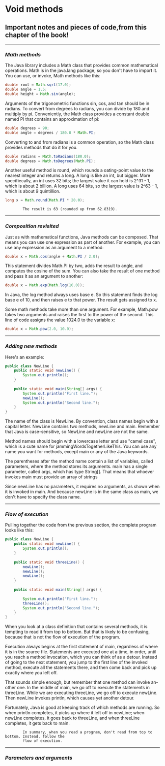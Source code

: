 # Void methods
## Important notes and pieces of code,from this chapter of the book!

    
___
### *Math methods*

The Java library includes a Math class that provides common mathematical
operations. Math is in the java.lang package, so you don't have to import it.
You can use, or invoke, Math methods like this:

```java
double root = Math.sqrt(17.0);
double angle = 1.5;
double height = Math.sin(angle);
```

Arguments of the trigonometric functions  sin, cos, and tan should be
in radians. To convert from degrees to radians, you can divide by 180 and
multiply by pi. Conveniently, the Math class provides a constant double named
PI that contains an approximation of pi:

```java
double degrees = 90;
double angle = degrees / 180.0 * Math.PI;
```

Converting to and from radians is a common operation, so the Math class
provides methods that do it for you.

```java
double radians = Math.toRadians(180.0);
double degrees = Math.toDegrees(Math.PI);
```

Another useful method is round, which rounds a 
oating-point value to the
nearest integer and returns a long. A long is like an int, but bigger. More
specifiecally, an int uses 32 bits; the largest value it can hold is 2^31 - 1, which
is about 2 billion. A long uses 64 bits, so the largest value is 2^63 - 1, which is
about 9 quintillion.

```java
long x = Math.round(Math.PI * 20.0);
```
            The result is 63 (rounded up from 62.8319).

___
### *Composition revisited*

Just as with mathematical functions, Java methods can be composed. That
means you can use one expression as part of another. For example, you can
use any expression as an argument to a method:

```java
double x = Math.cos(angle + Math.PI / 2.0);
```

This statement divides Math.PI by two, adds the result to angle, and computes 
the cosine of the sum. You can also take the result of one method and
pass it as an argument to another:

```java
double x = Math.exp(Math.log(10.0));
```
In Java, the log method always uses base e. So this statement finds the log
base e of 10, and then raises e to that power. The result gets assigned to x.

Some math methods take more than one argument. For example, Math.pow
takes two arguments and raises the first to the power of the second. This line
of code assigns the value 1024.0 to the variable x:

```java
double x = Math.pow(2.0, 10.0);
```
___
### *Adding new methods*

Here's an example:

```java
public class NewLine {
    public static void newLine() {
        System.out.println();
    }
    
    public static void main(String[] args) {
        System.out.println("First line.");
        newLine();
        System.out.println("Second line.");
    }
}
```

The name of the class is NewLine. By convention, class names begin with a
capital letter. NewLine contains two methods, newLine and main. Remember
that Java is case-sensitive, so NewLine and newLine are not the same.

Method names should begin with a lowercase letter and use "camel case",
which is a cute name for jammingWordsTogetherLikeThis. You can use any
name you want for methods, except main or any of the Java keywords.

The parentheses after the method name contain a list of variables, called parameters, 
where the method stores its arguments. main has a single parameter, 
called args, which has type String[]. That means that whoever invokes
main must provide an array of strings

Since newLine has no parameters, it requires no arguments, as shown when
it is invoked in main. And because newLine is in the same class as main, we
don't have to specify the class name.

___
### *Flow of execution*

Pulling together the code from the previous section, the complete program
looks like this:

```java
public class NewLine {
    public static void newLine() {
        System.out.println();
    }
    
    public static void threeLine() {
        newLine();
        newLine();
        newLine();
    }
    
    public static void main(String[] args) {
    
        System.out.println("First line.");
        threeLine();
        System.out.println("Second line.");
    }
}
```

When you look at a class definition that contains several methods, it is tempting 
to read it from top to bottom. But that is likely to be confusing, because that is not the 
flow of execution of the program.

Execution always begins at the first statement of main, regardless of where it
is in the source file. Statements are executed one at a time, in order, until you
reach a method invocation, which you can think of as a detour. Instead of
going to the next statement, you jump to the first line of the invoked method,
execute all the statements there, and then come back and pick up exactly
where you left off.

That sounds simple enough, but remember that one method can invoke an-
other one. In the middle of main, we go off to execute the statements in
threeLine. While we are executing threeLine, we go off to execute newLine.
Then newLine invokes println, which causes yet another detour.

Fortunately, Java is good at keeping track of which methods are running.
So when println completes, it picks up where it left off in newLine; when
newLine completes, it goes back to threeLine, and when threeLine completes, 
it gets back to main.

            In summary, when you read a program, don't read from top to bottom. Instead, follow the 
            flow of execution.
            
___
### *Parameters and arguments*







